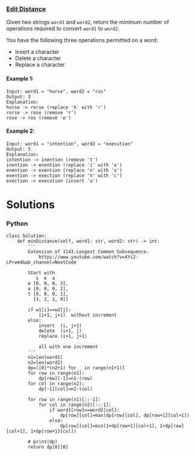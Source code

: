 ### [Edit Distance](https://leetcode.com/problems/edit-distance/) <br>

Given two strings `word1` and `word2`, return the minimum number of operations required to convert `word1` to `word2`.

You have the following three operations permitted on a word:

 - Insert a character
 - Delete a character
 - Replace a character


#### Example 1:

```
Input: word1 = "horse", word2 = "ros"
Output: 3
Explanation: 
horse -> rorse (replace 'h' with 'r')
rorse -> rose (remove 'r')
rose -> ros (remove 'e')

```

#### Example 2:

```
Input: word1 = "intention", word2 = "execution"
Output: 5
Explanation: 
intention -> inention (remove 't')
inention -> enention (replace 'i' with 'e')
enention -> exention (replace 'n' with 'x')
exention -> exection (replace 'n' with 'c')
exection -> execution (insert 'u')

```

# Solutions

### Python
```
class Solution:
    def minDistance(self, word1: str, word2: str) -> int:
        '''
        Extension of 1143.Longest Common Subsequence.        
            https://www.youtube.com/watch?v=XYi2-LPrwm4&ab_channel=NeetCode
            
        Start with
           s  e  a
        e [0, 0, 0, 3], 
        a [0, 0, 0, 2], 
        t [0, 0, 0, 1], 
          [3, 2, 1, 0]]
        
        if w1[i]==w2[j]:
            (i+1, j+1)  without increment
        else:
            insert  (i, j+1)
            delete  (i+1, j)
            replace (i+1, j+1)
            
            all with one increment
        '''            
        n1=len(word1)
        n2=len(word2)
        dp=[[0]*(n2+1) for _ in range(n1+1)]
        for row in range(n1):
            dp[row][-1]=n1-(row)
        for col in range(n2):
            dp[-1][col]=n2-(col)
            
        for row in range(n1)[::-1]:
            for col in range(n2)[::-1]:
                if word1[row]==word2[col]:
                    dp[row][col]=max(dp[row][col], dp[row+1][col+1])
                else:
                    dp[row][col]=min(1+dp[row+1][col+1], 1+dp[row][col+1], 1+dp[row+1][col])
                    
        # print(dp)
        return dp[0][0]
```
